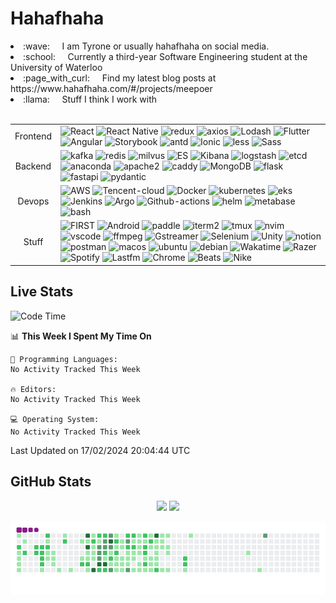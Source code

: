 # Hahafhaha

<li> :wave: &nbsp &nbsp I am Tyrone or usually hahafhaha on social media.</li>
<li> :school: &nbsp &nbsp Currently a third-year Software Engineering student at the University of Waterloo</li>
<li> :page_with_curl:	&nbsp &nbsp Find my latest blog posts at https://www.hahafhaha.com/#/projects/meepoer </li>
<li>
 :llama:	&nbsp &nbsp Stuff I think I work with
 <br><br>
 <table>
   <tr>
     <td align="center">Frontend</td>
     <td>
        <img alt="React" src="https://img.shields.io/badge/-React-45b8d8?style=flat-square&logo=react&logoColor=white" />
        <img alt="React Native" src="https://img.shields.io/badge/-React%20Native-09D3AC?style=flat-square&logo=createreactapp&logoColor=white" />
        <img alt="redux" src="https://img.shields.io/badge/-Redux-764ABC?style=flat-square&logo=redux&logoColor=white" />
        <img alt="axios" src="https://img.shields.io/badge/-Axios-5A29E4?style=flat-square&logo=axios&logoColor=white" />
        <img alt="Lodash" src="https://img.shields.io/badge/-Lodash-3492FF?style=flat-square&logo=lodash&logoColor=white" />
        <img alt="Flutter" src="https://img.shields.io/badge/-Flutter-02569B?style=flat-square&logo=flutter&logoColor=white" />
        <img alt="Angular" src="https://img.shields.io/badge/-Angular-DD0031?style=flat-square&logo=Angular&logoColor=white" />
        <img alt="Storybook" src="https://img.shields.io/badge/-Storybook-FF4785?style=flat-square&logo=storybook&logoColor=white" />
        <img alt="antd" src="https://img.shields.io/badge/-AntDesgin-0170FE?style=flat-square&logo=antdesign&logoColor=white"/>
        <img alt="Ionic" src="https://img.shields.io/badge/-Ionic-3880FF?style=flat-square&logo=Ionic&logoColor=white" />
        <img alt="less" src="https://img.shields.io/badge/-Less-CC6699?style=flat-square&logo=less&logoColor=white"/>
        <img alt="Sass" src="https://img.shields.io/badge/-Sass-CC6699?style=flat-square&logo=sass&logoColor=white" />
     </td>
   </tr>
   <tr>
     <td align="center">Backend</td>
     <td>
       <img alt="kafka" src="https://img.shields.io/badge/-Kafka-231F20?style=flat-square&logo=apachekafka&logoColor=white"/>
       <img alt="redis" src="https://img.shields.io/badge/-Redis-DC382D?style=flat-square&logo=redis&logoColor=white"/>
       <img alt="milvus" src="https://img.shields.io/badge/-Milvus-00A1EA?style=flat-square&logo=milvus&logoColor=white" />
       <img alt="ES" src="https://img.shields.io/badge/-Elasticsearch-005571?style=flat-square&logo=elasticsearch&logoColor=white"/>
       <img alt="Kibana" src="https://img.shields.io/badge/-Kibana-005571?style=flat-square&logo=kibana&logoColor=white"/>
       <img alt="logstash" src="https://img.shields.io/badge/-Logstash-005571?style=flat-square&logo=logstash&logoColor=white"/>
       <img alt="etcd" src="https://img.shields.io/badge/-etcd-419EDA?style=flat-square&logo=etcd&logoColor=white" />
       <img alt="anaconda" src="https://img.shields.io/badge/-Anaconda-229C18?style=flat-square&logo=anaconda&logoColor=white"/>
       <img alt="apache2" src="https://img.shields.io/badge/-Apache2-D22128?style=flat-square&logo=apache&logoColor=white"/>
       <img alt="caddy" src="https://img.shields.io/badge/-Caddy-004833?style=flat-square&logo=caddy&logoColor=white"/>
       <img alt="MongoDB" src="https://img.shields.io/badge/-MongoDB-13aa52?style=flat-square&logo=mongodb&logoColor=white" />
       <img alt="flask" src="https://img.shields.io/badge/-Flask-811127?style=flat-square&logo=flask&logoColor=white"/>
       <img alt="fastapi" src="https://img.shields.io/badge/-FastAPI-009688?style=flat-square&logo=fastapi&logoColor=white"/>
       <img alt="pydantic" src="https://img.shields.io/badge/-Pydantic-E92063?style=flat-square&logo=pydantic&logoColor=white" />
     </td>
   </tr>
   <tr>
     <td align="center">Devops</td>
     <td>
       <img alt="AWS" src="https://img.shields.io/badge/-AWS-FF5733?style=flat-square&logo=amazonaws&logoColor=white" />
       <img alt="Tencent-cloud" src="https://img.shields.io/badge/-Tencent%20Cloud-3C72B9?style=flat-square&logo=sonarcloud&logoColor=white" />
       <img alt="Docker" src="https://img.shields.io/badge/-Docker-46a2f1?style=flat-square&logo=docker&logoColor=white" />
       <img alt="kubernetes" src="https://img.shields.io/badge/-Kubernetes-326CE5?style=flat-square&logo=kubernetes&logoColor=white" />
       <img alt="eks" src="https://img.shields.io/badge/-EKS-FF9900?style=flat-square&logo=amazoneks&logoColor=white" />
       <img alt="Jenkins" src="https://img.shields.io/badge/-Jenkins-D24939?style=flat-square&logo=jenkins&logoColor=white" />
       <img alt="Argo" src="https://img.shields.io/badge/-Argo-EF7B4D?style=flat-square&logo=argo&logoColor=white" />
       <img alt="Github-actions" src="https://img.shields.io/badge/-Github%20Actions-2088FF?style=flat-square&logo=githubactions&logoColor=white" />
       <img alt="helm" src="https://img.shields.io/badge/-Helm-0F1689?style=flat-square&logo=helm&logoColor=white" />
       <img alt="metabase" src="https://img.shields.io/badge/-Metabase-509EE3?style=flat-square&logo=metabase&logoColor=white"/>
       <img alt="bash" src="https://img.shields.io/badge/-Shell%20Scripting-4EAA25?style=flat-square&logo=gnubash&logoColor=white" />
     </td>
   </tr>
   <tr>
     <td align="center">Stuff</td>
     <td>
      <img alt="FIRST" src="https://img.shields.io/badge/-FIRST-0066B3?style=flat-square&logo=first&logoColor=white" />
      <img alt="Android" src="https://img.shields.io/badge/-Android-3DDC84?style=flat-square&logo=Android&logoColor=white"/>
      <img alt="paddle" src="https://img.shields.io/badge/-PaddlePaddle-0062B0?style=flat-square&logo=paddlepaddle&logoColor=white"/>
      <img alt="iterm2" src="https://img.shields.io/badge/-iTerm2-000000?style=flat-square&logo=iterm2&logoColor=white"/>
      <img alt="tmux" src="https://img.shields.io/badge/-Tmux-1BB91F?style=flat-square&logo=tmux&logoColor=white"/>
      <img alt="nvim" src="https://img.shields.io/badge/-Neovim-57A143?style=flat-square&logo=neovim&logoColor=white"/>
      <img alt="vscode" src="https://img.shields.io/badge/-VSCode-E95420?style=flat-square&logo=visualstudiocode&logoColor=white"/>
      <img alt="ffmpeg" src="https://img.shields.io/badge/-FFMPEG-4E1181?style=flat-square&logo=ffmpeg&logoColor=white"/>
      <img alt="Gstreamer" src="https://img.shields.io/badge/-GStreamer-FF3131?style=flat-square&logo=GStreamer&logoColor=white" />
      <img alt="Selenium" src="https://img.shields.io/badge/-Selenium-43B02A?style=flat-square&logo=selenium&logoColor=white"/>
      <img alt="Unity" src="https://img.shields.io/badge/-Unity-FFFFFF?style=flat-square&logo=unity&logoColor=black" />
      <img alt="notion" src="https://img.shields.io/badge/-Notion-000000?style=flat-square&logo=notion&logoColor=white"/>
      <img alt="postman" src="https://img.shields.io/badge/-Postman-FF6C37?style=flat-square&logo=postman&logoColor=white"/>
      <img alt="macos" src="https://img.shields.io/badge/-macOS-000000?style=flat-square&logo=macos&logoColor=white" />
      <img alt="ubuntu" src="https://img.shields.io/badge/-Ubuntu-E95420?style=flat-square&logo=ubuntu&logoColor=white"/>
      <img alt="debian" src="https://img.shields.io/badge/-Debain-A81D33?style=flat-square&logo=debian&logoColor=white" />
      <img alt="Wakatime" src="https://img.shields.io/badge/-Wakatime-000000?style=flat-square&logo=wakatime&logoColor=white" />
      <img alt="Razer" src="https://img.shields.io/badge/-Razer-03C75A?style=flat-square&logo=razer&logoColor=black" />
      <img alt="Spotify" src="https://img.shields.io/badge/-Spotify-1DB954?style=flat-square&logo=spotify&logoColor=white"/>
      <img alt="Lastfm" src="https://img.shields.io/badge/-Lastfm-D51007?style=flat-square&logo=last.fm&logoColor=white" />
      <img alt="Chrome" src="https://img.shields.io/badge/-Google%20Chrome-4285F4?style=flat-square&logo=googlechrome&logoColor=white" />
      <img alt="Beats" src="https://img.shields.io/badge/-Beats-E01F3D?style=flat-square&logo=beatsbydre&logoColor=white" />
      <img alt="Nike" src="https://img.shields.io/badge/-Nike%20Only-111111?style=flat-square&logo=nike&logoColor=white" />
     </td>
   </tr>
 </table>
</li>

## Live Stats

<!--START_SECTION:waka-->
![Code Time](http://img.shields.io/badge/Code%20Time-222%20hrs%2056%20mins-blue)

📊 **This Week I Spent My Time On** 

```text
💬 Programming Languages: 
No Activity Tracked This Week

🔥 Editors: 
No Activity Tracked This Week

💻 Operating System: 
No Activity Tracked This Week
```


 Last Updated on 17/02/2024 20:04:44 UTC
<!--END_SECTION:waka-->

## GitHub Stats

<p align="center">  
    <img height="180em" src="https://github-readme-stats-gilt-psi.vercel.app/api?username=TyroneHe-0926&hide_border=true&include_orgs=true&show_icons=true&include_all_commits=true&theme=vue&locale=en" />
    <img height="180em" src="https://github-readme-stats-gilt-psi.vercel.app/api/top-langs/?username=TyroneHe-0926&hide=css,scss,html&langs_count=8&hide_border=true&include_orgs=true&layout=compact&theme=vue&locale=en" />
</p>

![Snake animation](https://github.com/TyroneHe-0926/TyroneHe-0926/blob/output/github-snake.gif)
